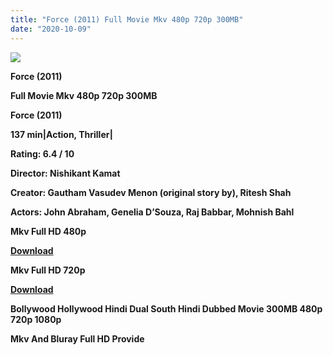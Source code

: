 ```yaml
---
title: "Force (2011) Full Movie Mkv 480p 720p 300MB"
date: "2020-10-09"
---
```


[**![](https://1.bp.blogspot.com/-NNmGM_Dempk/X3_lhHxlsPI/AAAAAAAAAZM/Tx1bTXyGH10_K4bA5nLKAYy6hQ0Jk8YQwCLcBGAsYHQ/s16000/images{2deb609f52c527dc8b4fbab26c6d0bae2964b23de7178cabf97238dc1868ff55}252832{2deb609f52c527dc8b4fbab26c6d0bae2964b23de7178cabf97238dc1868ff55}2529-{2deb609f52c527dc8b4fbab26c6d0bae2964b23de7178cabf97238dc1868ff55}2B1.webp)**](https://1.bp.blogspot.com/-NNmGM_Dempk/X3_lhHxlsPI/AAAAAAAAAZM/Tx1bTXyGH10_K4bA5nLKAYy6hQ0Jk8YQwCLcBGAsYHQ/s666/images{2deb609f52c527dc8b4fbab26c6d0bae2964b23de7178cabf97238dc1868ff55}252832{2deb609f52c527dc8b4fbab26c6d0bae2964b23de7178cabf97238dc1868ff55}2529-{2deb609f52c527dc8b4fbab26c6d0bae2964b23de7178cabf97238dc1868ff55}2B1.webp)

**Force (2011)**

**Full Movie Mkv 480p 720p 300MB**

 **Force (2011)**

**137 min|Action, Thriller|**

**Rating: 6.4 / 10** 

**Director: Nishikant Kamat**

**Creator: Gautham Vasudev Menon (original story by), Ritesh Shah**

**Actors: John Abraham, Genelia D’Souza, Raj Babbar, Mohnish Bahl**

**Mkv Full HD 480p**

[**Download**](https://earnbigsite.blogspot.com/2020/10/best-high-paying-url-shorteners-2020.html#?o=afcb5050ffcb2c8536d0922dd6f6438febd466d8f2dabde2325dafcc6677ff9a6598c011b412883c)

**Mkv Full HD 720p**

[**Download**](https://topkiearning.blogspot.com/2020/09/best-high-paying-without-captcha-url.html#?o=5810e81167d15ad12014603b84e60d1fdafee612fd23e98dbe87304fff43c2287fd6128f20ca5093)

**Bollywood Hollywood Hindi Dual South Hindi Dubbed Movie 300MB 480p 720p 1080p**

**Mkv And Bluray Full HD Provide**
